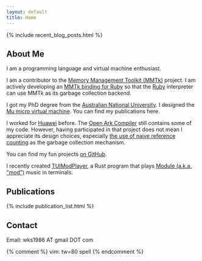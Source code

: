 ```yaml
---
layout: default
title: Home
---
```


{% include recent_blog_posts.html %}

## About Me

I am a programming language and virtual machine enthusiast.

I am a contributor to the [Memory Management Toolkit (MMTk)][mmtk] project. I am
actively developing an [MMTk binding for Ruby][ruby-mmtk] so that the
[Ruby][ruby] interpreter can use MMTk as its garbage collection backend.

I got my PhD degree from the [Australian National University][anu].  I designed
the [Mu micro virtual machine][mu].  You can find my publications here.

I worked for [Huawei][huawei] before.  The [Open Ark Compiler][openark] still
contains some of my code.  However, having participated in that project does not
mean I appreciate its design choices, especially [the use of naive reference
counting][openark-naiverc] as the garbage collection mechanism.

You can find my fun projects [on GitHub](https://github.com/wks).

I recently created [TUIModPlayer], a Rust program that plays [Module (a.k.a.
"mod")][mod] music in terminals.

[mmtk]: https://www.mmtk.io/
[ruby-mmtk]: https://github.com/mmtk/mmtk-ruby
[ruby]: https://www.ruby-lang.org/
[anu]: https://www.anu.edu.au/
[mu]: https://microvm.github.io/
[huawei]: https://www.huawei.com/
[openark]: https://gitee.com/openarkcompiler/OpenArkCompiler
[openark-naiverc]: https://gitee.com/openarkcompiler/OpenArkCompiler/blob/master/src/mrt/compiler-rt/include/collector/collector_naiverc.h
[TUIModPlayer]: https://github.com/wks/tuimodplayer
[mod]: https://modarchive.org/index.php?article-modules

## Publications

{% include publication_list.html %}

## Contact

Email: wks1986 AT gmail DOT com

{% comment %}
vim: tw=80 spell
{% endcomment %}
